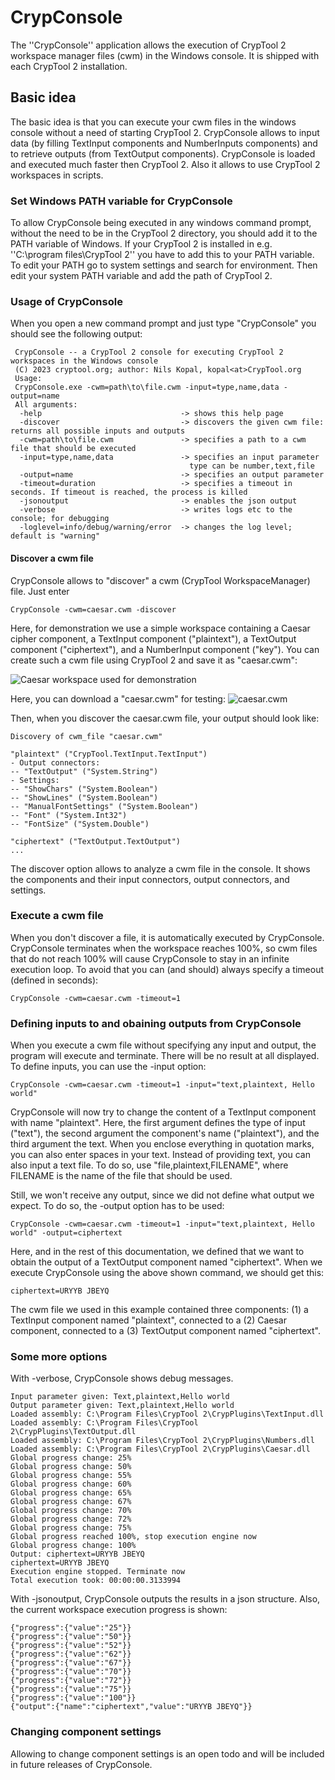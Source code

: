 # CrypConsole

The ''CrypConsole'' application allows the execution of CrypTool 2 workspace manager files (cwm) in the Windows console. It is shipped with each CrypTool 2 installation.

## Basic idea

The basic idea is that you can execute your cwm files in the windows console without a need of starting CrypTool 2.
CrypConsole allows to input data (by filling TextInput components and NumberInputs components) and to retrieve outputs (from TextOutput components).
CrypConsole is loaded and executed much faster then CrypTool 2. Also it allows to use CrypTool 2 workspaces in scripts.

### Set Windows PATH variable for CrypConsole

To allow CrypConsole being executed in any windows command prompt, without the need to be in the CrypTool 2 directory, you should add it to the PATH variable of Windows. If your CrypTool 2 is installed in e.g. ''C:\program files\CrypTool 2'' you have to add this to your PATH variable. To edit your PATH go to system settings and search for environment. Then edit your system PATH variable and add the path of CrypTool 2.

### Usage of CrypConsole

When you open a new command prompt and just type "CrypConsole" you should see the following output:

```
 CrypConsole -- a CrypTool 2 console for executing CrypTool 2 workspaces in the Windows console 
 (C) 2023 cryptool.org; author: Nils Kopal, kopal<at>CrypTool.org
 Usage:
 CrypConsole.exe -cwm=path\to\file.cwm -input=type,name,data -output=name
 All arguments:
  -help                               -> shows this help page
  -discover                           -> discovers the given cwm file: returns all possible inputs and outputs
  -cwm=path\to\file.cwm               -> specifies a path to a cwm file that should be executed
  -input=type,name,data               -> specifies an input parameter
                                        type can be number,text,file
  -output=name                        -> specifies an output parameter
  -timeout=duration                   -> specifies a timeout in seconds. If timeout is reached, the process is killed
  -jsonoutput                         -> enables the json output
  -verbose                            -> writes logs etc to the console; for debugging
  -loglevel=info/debug/warning/error  -> changes the log level; default is "warning"
```

#### Discover a cwm file

CrypConsole allows to "discover" a cwm (CrypTool WorkspaceManager) file. Just enter
```
CrypConsole -cwm=caesar.cwm -discover
```
Here, for demonstration we use a simple workspace containing a Caesar cipher component, a TextInput component ("plaintext"), a TextOutput component ("ciphertext"), and a NumberInput component ("key"). You can create such a cwm file using CrypTool 2 and save it as "caesar.cwm":

![Caesar workspace used for demonstration](https://github.com/CrypToolProject/CrypTool-2/blob/main/documentation/images/Caesar_CrypConsole.png)

Here, you can download a "caesar.cwm" for testing: ![caesar.cwm](https://github.com/CrypToolProject/CrypTool-2/blob/main/documentation/images/caesar.cwm?raw=true)

Then, when you discover the caesar.cwm file, your output should look like:
```
Discovery of cwm_file "caesar.cwm"

"plaintext" ("CrypTool.TextInput.TextInput")
- Output connectors:
-- "TextOutput" ("System.String")
- Settings:
-- "ShowChars" ("System.Boolean")
-- "ShowLines" ("System.Boolean")
-- "ManualFontSettings" ("System.Boolean")
-- "Font" ("System.Int32")
-- "FontSize" ("System.Double")

"ciphertext" ("TextOutput.TextOutput")
...
```

The discover option allows to analyze a cwm file in the console. It shows the components and their input connectors, output connectors, and settings.

### Execute a cwm file

When you don't discover a file, it is automatically executed by CrypConsole. CrypConsole terminates when the workspace reaches 100%, so cwm files that do not reach 100% will cause CrypConsole to stay in an infinite execution loop. To avoid that you can (and should) always specify a timeout (defined in seconds):

```
CrypConsole -cwm=caesar.cwm -timeout=1
```

### Defining inputs to and obaining outputs from CrypConsole

When you execute a cwm file without specifying any input and output, the program will execute and terminate. There will be no result at all displayed. To define inputs, you can use the -input option:

```
CrypConsole -cwm=caesar.cwm -timeout=1 -input="text,plaintext, Hello world"
```
CrypConsole will now try to change the content of a TextInput component with name "plaintext". Here, the first argument defines the type of input ("text"), the second argument the component's name ("plaintext"), and the third argument the text. When you enclose everything in quotation marks, you can also enter spaces in your text.
Instead of providing text, you can also input a text file. To do so, use "file,plaintext,FILENAME", where FILENAME is the name of the file that should be used.

Still, we won't receive any output, since we did not define what output we expect. To do so, the -output option has to be used:
```
CrypConsole -cwm=caesar.cwm -timeout=1 -input="text,plaintext, Hello world" -output=ciphertext
```

Here, and in the rest of this documentation, we defined that we want to obtain the output of a TextOutput component named "ciphertext". When we execute CrypConsole using the above shown command, we should get this:
```
ciphertext=URYYB JBEYQ
```

The cwm file we used in this example contained three components: (1) a TextInput component named "plaintext", connected to a (2) Caesar component, connected to a (3) TextOutput component named "ciphertext".

### Some more options

With -verbose, CrypConsole shows debug messages. 

```
Input parameter given: Text,plaintext,Hello world
Output parameter given: Text,plaintext,Hello world
Loaded assembly: C:\Program Files\CrypTool 2\CrypPlugins\TextInput.dll
Loaded assembly: C:\Program Files\CrypTool 2\CrypPlugins\TextOutput.dll
Loaded assembly: C:\Program Files\CrypTool 2\CrypPlugins\Numbers.dll
Loaded assembly: C:\Program Files\CrypTool 2\CrypPlugins\Caesar.dll
Global progress change: 25%
Global progress change: 50%
Global progress change: 55%
Global progress change: 60%
Global progress change: 65%
Global progress change: 67%
Global progress change: 70%
Global progress change: 72%
Global progress change: 75%
Global progress reached 100%, stop execution engine now
Global progress change: 100%
Output: ciphertext=URYYB JBEYQ
ciphertext=URYYB JBEYQ
Execution engine stopped. Terminate now
Total execution took: 00:00:00.3133994
```

With -jsonoutput, CrypConsole outputs the results in a json structure. Also, the current workspace execution progress is shown:

```
{"progress":{"value":"25"}}
{"progress":{"value":"50"}}
{"progress":{"value":"52"}}
{"progress":{"value":"62"}}
{"progress":{"value":"67"}}
{"progress":{"value":"70"}}
{"progress":{"value":"72"}}
{"progress":{"value":"75"}}
{"progress":{"value":"100"}}
{"output":{"name":"ciphertext","value":"URYYB JBEYQ"}}
```
### Changing component settings

Allowing to change component settings is an open todo and will be included in future releases of CrypConsole.
